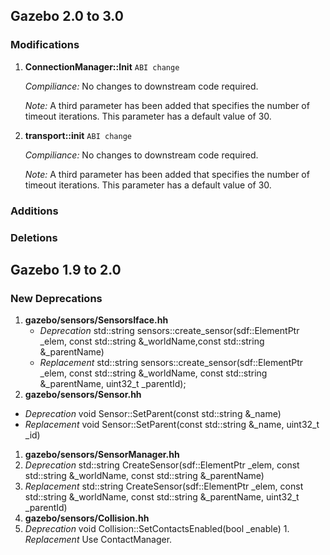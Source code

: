 ## Gazebo 2.0 to 3.0

### Modifications

1. **ConnectionManager::Init** `ABI change`

    *Compiliance:* No changes to downstream code required.

    *Note:* A third parameter has been added that specifies the number of timeout iterations. This parameter has a default value of 30.

1. **transport::init** `ABI change`

    *Compiliance:* No changes to downstream code required.

    *Note:* A third parameter has been added that specifies the number of timeout iterations. This parameter has a default value of 30.

### Additions

### Deletions

## Gazebo 1.9 to 2.0

### New Deprecations

1. **gazebo/sensors/SensorsIface.hh**
    + *Deprecation* std::string sensors::create_sensor(sdf::ElementPtr _elem, const std::string &_worldName,const std::string &_parentName)
    + *Replacement* std::string sensors::create_sensor(sdf::ElementPtr _elem, const std::string &_worldName, const std::string &_parentName, uint32_t _parentId);
1. **gazebo/sensors/Sensor.hh**
  + *Deprecation* void Sensor::SetParent(const std::string &_name)
  + *Replacement* void Sensor::SetParent(const std::string &_name, uint32_t _id)
1. **gazebo/sensors/SensorManager.hh**
  1. *Deprecation* std::string CreateSensor(sdf::ElementPtr _elem, const std::string &_worldName,  const std::string &_parentName)
   1. *Replacement* std::string CreateSensor(sdf::ElementPtr _elem, const std::string &_worldName, const std::string &_parentName, uint32_t _parentId)
1. **gazebo/sensors/Collision.hh**
  1. *Deprecation* void Collision::SetContactsEnabled(bool _enable)
    1. *Replacement* Use ContactManager.
